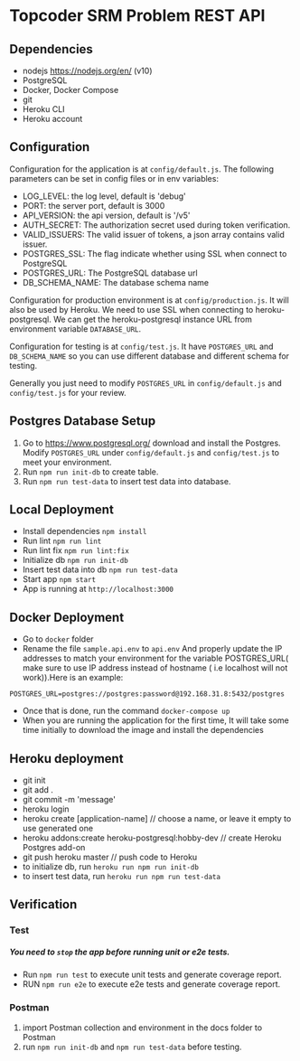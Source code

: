 # Topcoder SRM Problem REST API

## Dependencies

- nodejs https://nodejs.org/en/ (v10)
- PostgreSQL
- Docker, Docker Compose
- git
- Heroku CLI
- Heroku account

## Configuration

Configuration for the application is at `config/default.js`.
The following parameters can be set in config files or in env variables:

- LOG_LEVEL: the log level, default is 'debug'
- PORT: the server port, default is 3000
- API_VERSION: the api version, default is '/v5'
- AUTH_SECRET: The authorization secret used during token verification.
- VALID_ISSUERS: The valid issuer of tokens, a json array contains valid issuer.
- POSTGRES_SSL: The flag indicate whether using SSL when connect to PostgreSQL
- POSTGRES_URL: The PostgreSQL database url
- DB_SCHEMA_NAME: The database schema name

Configuration for production environment is at `config/production.js`. It will also be used by Heroku. We need to use SSL when connecting to heroku-postgresql. We can get the heroku-postgresql instance URL from environment variable `DATABASE_URL`.

Configuration for testing is at `config/test.js`. It have `POSTGRES_URL` and `DB_SCHEMA_NAME` so you can use different database and different schema for testing.

Generally you just need to modify `POSTGRES_URL` in `config/default.js` and `config/test.js` for your review.

## Postgres Database Setup

1. Go to https://www.postgresql.org/ download and install the Postgres.
Modify `POSTGRES_URL` under `config/default.js` and `config/test.js` to meet your environment.
2. Run `npm run init-db` to create table.
3. Run `npm run test-data` to insert test data into database.

## Local Deployment

- Install dependencies `npm install`
- Run lint `npm run lint`
- Run lint fix `npm run lint:fix`
- Initialize db `npm run init-db`
- Insert test data into db `npm run test-data`
- Start app `npm start`
- App is running at `http://localhost:3000`

## Docker Deployment

- Go to `docker` folder
- Rename the file `sample.api.env` to `api.env` And properly update the IP addresses to match your environment for the variable POSTGRES_URL( make sure to use IP address instead of hostname ( i.e localhost will not work)).Here is an example:
```
POSTGRES_URL=postgres://postgres:password@192.168.31.8:5432/postgres
```
- Once that is done, run the command `docker-compose up`
- When you are running the application for the first time, It will take some time initially to download the image and install the dependencies

## Heroku deployment

- git init
- git add .
- git commit -m 'message'
- heroku login
- heroku create [application-name] // choose a name, or leave it empty to use generated one
- heroku addons:create heroku-postgresql:hobby-dev // create Heroku Postgres add-on
- git push heroku master // push code to Heroku
- to initialize db, run `heroku run npm run init-db`
- to insert test data, run `heroku run npm run test-data`

## Verification

### Test
##### You need to `stop` the app before running unit or e2e tests.
- Run `npm run test` to execute unit tests and generate coverage report.
- RUN `npm run e2e` to execute e2e tests and generate coverage report.

### Postman
1. import Postman collection and environment in the docs folder to Postman
2. run `npm run init-db` and `npm run test-data` before testing.
